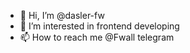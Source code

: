 - 👋 Hi, I’m @dasler-fw
- 👀 I’m interested in frontend developing
- 📫 How to reach me @Fwall telegram

<!---
dasler-fw/dasler-fw is a ✨ special ✨ repository because its `README.md` (this file) appears on your GitHub profile.
You can click the Preview link to take a look at your changes.
--->
